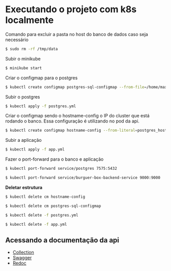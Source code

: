 # Executando o projeto com k8s localmente

Comando para excluir a pasta no host do banco de dados caso seja necessário
```bash
$ sudo rm -rf /tmp/data
```

Subir o minikube

```bash
$ minikube start
```

Criar o configmap para o postgres

```bash
$ kubectl create configmap postgres-sql-configmap --from-file=/home/max/Documents/personal/pos/burger-box/src/main/resources/db/init/001_init.sql
```

Subir o postgres

```bash
$ kubectl apply -f postgres.yml
```

Criar o configmap sendo o hostname-config o IP do cluster que está rodando o banco.
Essa configuração é utilizando no pod da api.

```bash
$ kubectl create configmap hostname-config --from-literal=postgres_host=$(kubectl get svc postgres -o jsonpath="{.spec.clusterIP}")
```

Subir a aplicação

```bash
$ kubectl apply -f app.yml
```

Fazer o port-forward para o banco e aplicação
```bash
$ kubectl port-forward service/postgres 7575:5432

$ kubectl port-forward service/burguer-box-backend-service 9000:9000
```

**Deletar estrutura**

```bash
$ kubectl delete cm hostname-config

$ kubectl delete cm postgres-sql-configmap

$ kubectl delete -f postgres.yml

$ kubectl delete -f app.yml
```

## Acessando a documentação da api

- [Collection](../collection/collection.json)
- [Swagger](http://localhost:9000/swagger-ui/index.html)
- [Redoc](http://localhost:9000/redoc)